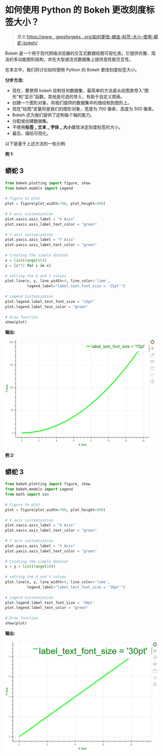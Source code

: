 # 如何使用 Python 的 Bokeh 更改刻度标签大小？

> 原文:[https://www . geesforgeks . org/如何更改-蜱虫-标签-大小-使用-蟒蛇-bokeh/](https://www.geeksforgeeks.org/how-to-change-ticks-label-sizes-using-pythons-bokeh/)

Bokeh 是一个用于现代网络浏览器的交互式数据绘图可视化库。它提供优雅、简洁的多功能图形结构，并在大型或流式数据集上提供高性能交互性。

在本文中，我们将讨论如何使用 Python 的 Bokeh 更改刻度标签大小。

**分步方法:**

*   现在，要使用 bokeh 绘制任何数据集，最简单的方法是从绘图类导入“图形”和“显示”函数。其他是可选的导入，有助于自定义图表。
*   创建一个图形对象，将我们提供的数据集中的值绘制到图形上。
*   现在“绘图”变量将是我们的图形对象，宽度为 700 像素，高度为 500 像素。
*   Bokeh 还为我们提供了定制每个轴的能力。
*   分配或创建数据集。
*   不使用**标签 _ 文本 _ 字体 _ 大小**属性决定刻度标签的大小。
*   最后，描绘可视化。

以下是基于上述方法的一些示例:

**例 1:**

## 蟒蛇 3

```py
from bokeh.plotting import figure, show
from bokeh.models import Legend

# Figure to plot
plot = figure(plot_width=700, plot_height=500)

# X axis customization
plot.xaxis.axis_label = "X Axis"
plot.xaxis.axis_label_text_color = "green"

# Y axis customization
plot.yaxis.axis_label = "Y Axis"
plot.yaxis.axis_label_text_color = "green"

# Creating the simple dataset
x = list(range(15))
y = [i**2 for i in x]

# setting the X and Y values
plot.line(x, y, line_width=4, line_color='lime',
          legend_label="label_text_font_size = '15pt'")

# Legend Customization
plot.legend.label_text_font_size = "15pt"
plot.legend.label_text_color = "green"

# Draw function
show(plot)
```

**输出:**

![](img/d7e0866275af503272f5cdd684648762.png)

**例 2:**

## 蟒蛇 3

```py
from bokeh.plotting import figure, show
from bokeh.models import Legend
from math import sin

# Figure to plot
plot = figure(plot_width=700, plot_height=500)

# X axis customization
plot.xaxis.axis_label = "X Axis"
plot.xaxis.axis_label_text_color = "green"

# Y axis customization
plot.yaxis.axis_label = "Y Axis"
plot.yaxis.axis_label_text_color = "green"

# Creating the simple dataset
x = y = list(range(10))

# setting the X and Y values
plot.line(x, y, line_width=4, line_color='lime',
          legend_label="label_text_font_size = '30pt'")

# Legend Customization
plot.legend.label_text_font_size = '30pt'
plot.legend.label_text_color = "green"

# Draw function
show(plot)
```

**输出:**

![](img/a5f726b692a43c6e8976d3a7af2b5ba3.png)